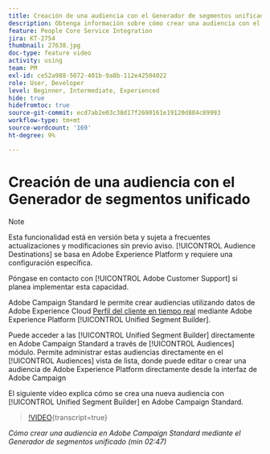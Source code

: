 ```yaml
---
title: Creación de una audiencia con el Generador de segmentos unificado
description: Obtenga información sobre cómo crear una audiencia con el Generador de segmentos unificado
feature: People Core Service Integration
jira: KT-2754
thumbnail: 27638.jpg
doc-type: feature video
activity: using
team: PM
exl-id: ce52a988-5072-401b-9a8b-112e42504022
role: User, Developer
level: Beginner, Intermediate, Experienced
hide: true
hidefromtoc: true
source-git-commit: ecd7ab2e03c38d17f2690161e19120d884c89993
workflow-type: tm+mt
source-wordcount: '169'
ht-degree: 9%

---
```


# Creación de una audiencia con el Generador de segmentos unificado

>[!NOTE]
>
>Esta funcionalidad está en versión beta y sujeta a frecuentes actualizaciones y modificaciones sin previo aviso. [!UICONTROL Audience Destinations] se basa en Adobe Experience Platform y requiere una configuración específica.
>
>Póngase en contacto con [!UICONTROL Adobe Customer Support] si planea implementar esta capacidad.

Adobe Campaign Standard le permite crear audiencias utilizando datos de Adobe Experience Cloud [Perfil del cliente en tiempo real](https://experienceleague.adobe.com/docs/platform-learn/tutorials/profiles/understanding-the-real-time-customer-profile.html?lang=en) mediante Adobe Experience Platform [!UICONTROL Unified Segment Builder].

Puede acceder a las [!UICONTROL Unified Segment Builder] directamente en Adobe Campaign Standard a través de [!UICONTROL Audiences] módulo. Permite administrar estas audiencias directamente en el [!UICONTROL Audiences] vista de lista, donde puede editar o crear una audiencia de Adobe Experience Platform directamente desde la interfaz de Adobe Campaign

El siguiente vídeo explica cómo se crea una nueva audiencia con [!UICONTROL Unified Segment Builder] en Adobe Campaign Standard.

>[!VIDEO](https://video.tv.adobe.com/v/27638?learn=on){transcript=true}

*Cómo crear una audiencia en Adobe Campaign Standard mediante el Generador de segmentos unificado (min 02:47)*
